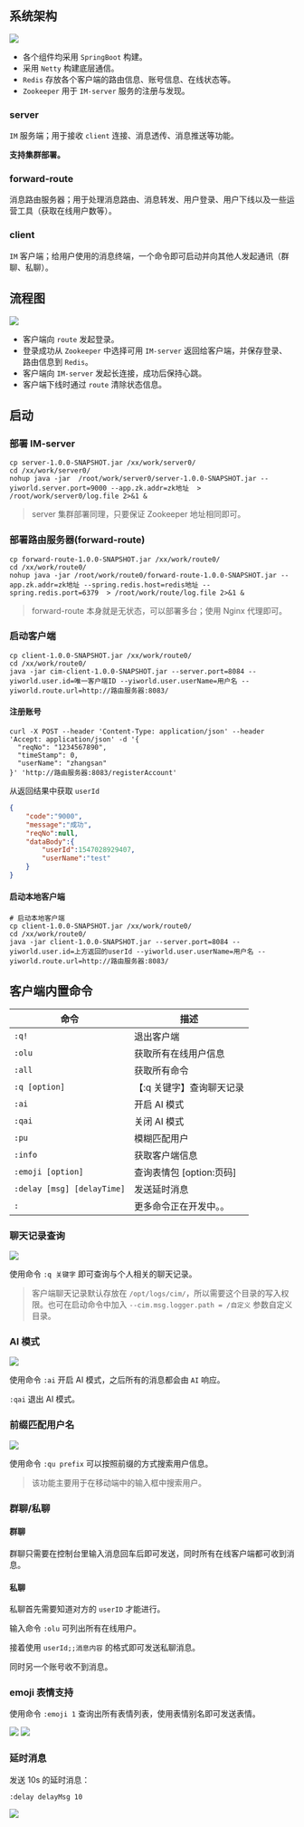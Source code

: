 ## 系统架构

![](https://i.loli.net/2019/05/08/5cd1d45a156f1.jpg)

-  各个组件均采用 `SpringBoot` 构建。
-  采用 `Netty` 构建底层通信。
-  `Redis` 存放各个客户端的路由信息、账号信息、在线状态等。
-  `Zookeeper` 用于 `IM-server` 服务的注册与发现。


### server

`IM` 服务端；用于接收 `client` 连接、消息透传、消息推送等功能。

**支持集群部署。**

### forward-route

消息路由服务器；用于处理消息路由、消息转发、用户登录、用户下线以及一些运营工具（获取在线用户数等）。

### client

`IM` 客户端；给用户使用的消息终端，一个命令即可启动并向其他人发起通讯（群聊、私聊）。

## 流程图

![](https://i.loli.net/2019/05/08/5cd1d45b982b3.jpg)

- 客户端向 `route` 发起登录。
- 登录成功从 `Zookeeper` 中选择可用 `IM-server` 返回给客户端，并保存登录、路由信息到 `Redis`。
- 客户端向 `IM-server` 发起长连接，成功后保持心跳。
- 客户端下线时通过 `route` 清除状态信息。

## 启动
### 部署 IM-server
```shell
cp server-1.0.0-SNAPSHOT.jar /xx/work/server0/
cd /xx/work/server0/
nohup java -jar  /root/work/server0/server-1.0.0-SNAPSHOT.jar --yiworld.server.port=9000 --app.zk.addr=zk地址  > /root/work/server0/log.file 2>&1 &
```

> server 集群部署同理，只要保证 Zookeeper 地址相同即可。

### 部署路由服务器(forward-route)

```shell
cp forward-route-1.0.0-SNAPSHOT.jar /xx/work/route0/
cd /xx/work/route0/
nohup java -jar /root/work/route0/forward-route-1.0.0-SNAPSHOT.jar --app.zk.addr=zk地址 --spring.redis.host=redis地址 --spring.redis.port=6379  > /root/work/route/log.file 2>&1 &
```

> forward-route 本身就是无状态，可以部署多台；使用 Nginx 代理即可。

### 启动客户端

```shell
cp client-1.0.0-SNAPSHOT.jar /xx/work/route0/
cd /xx/work/route0/
java -jar cim-client-1.0.0-SNAPSHOT.jar --server.port=8084 --yiworld.user.id=唯一客户端ID --yiworld.user.userName=用户名 --yiworld.route.url=http://路由服务器:8083/
```

#### 注册账号
```shell
curl -X POST --header 'Content-Type: application/json' --header 'Accept: application/json' -d '{
  "reqNo": "1234567890",
  "timeStamp": 0,
  "userName": "zhangsan"
}' 'http://路由服务器:8083/registerAccount'
```

从返回结果中获取 `userId`

```json
{
    "code":"9000",
    "message":"成功",
    "reqNo":null,
    "dataBody":{
        "userId":1547028929407,
        "userName":"test"
    }
}
```
#### 启动本地客户端
```shell
# 启动本地客户端
cp client-1.0.0-SNAPSHOT.jar /xx/work/route0/
cd /xx/work/route0/
java -jar client-1.0.0-SNAPSHOT.jar --server.port=8084 --yiworld.user.id=上方返回的userId --yiworld.user.userName=用户名 --yiworld.route.url=http://路由服务器:8083/
```

## 客户端内置命令

| 命令 | 描述|
| ------ | ------ | 
| `:q!` | 退出客户端| 
| `:olu` | 获取所有在线用户信息 | 
| `:all` | 获取所有命令 | 
| `:q [option]` | 【:q 关键字】查询聊天记录 | 
| `:ai` | 开启 AI 模式 | 
| `:qai` | 关闭 AI 模式 | 
| `:pu` | 模糊匹配用户 | 
| `:info` | 获取客户端信息 | 
| `:emoji [option]` | 查询表情包 [option:页码] | 
| `:delay [msg] [delayTime]` | 发送延时消息 | 
| `:` | 更多命令正在开发中。。 | 

### 聊天记录查询

![](https://i.loli.net/2019/05/08/5cd1c310cb796.jpg)

使用命令 `:q 关键字` 即可查询与个人相关的聊天记录。

> 客户端聊天记录默认存放在 `/opt/logs/cim/`，所以需要这个目录的写入权限。也可在启动命令中加入 `--cim.msg.logger.path = /自定义` 参数自定义目录。


### AI 模式

![](https://i.loli.net/2019/05/08/5cd1c30e47d95.jpg)

使用命令 `:ai` 开启 AI 模式，之后所有的消息都会由 `AI` 响应。

`:qai` 退出 AI 模式。

### 前缀匹配用户名

![](https://i.loli.net/2019/05/08/5cd1c32ac3397.jpg)

使用命令 `:qu prefix` 可以按照前缀的方式搜索用户信息。

> 该功能主要用于在移动端中的输入框中搜索用户。 

### 群聊/私聊

#### 群聊
群聊只需要在控制台里输入消息回车后即可发送，同时所有在线客户端都可收到消息。

#### 私聊
私聊首先需要知道对方的 `userID` 才能进行。

输入命令 `:olu` 可列出所有在线用户。

接着使用 `userId;;消息内容` 的格式即可发送私聊消息。

同时另一个账号收不到消息。

### emoji 表情支持
使用命令 `:emoji 1` 查询出所有表情列表，使用表情别名即可发送表情。

![](https://tva1.sinaimg.cn/large/006y8mN6ly1g6j910cqrzj30dn05qjw9.jpg)
![](https://tva1.sinaimg.cn/large/006y8mN6ly1g6j99hazg6j30ax03hq35.jpg)
 
### 延时消息

发送 10s 的延时消息：

```shell
:delay delayMsg 10
```
![](https://tva1.sinaimg.cn/large/006y8mN6ly1g7brppmokqg30gn07gafj.gif)



